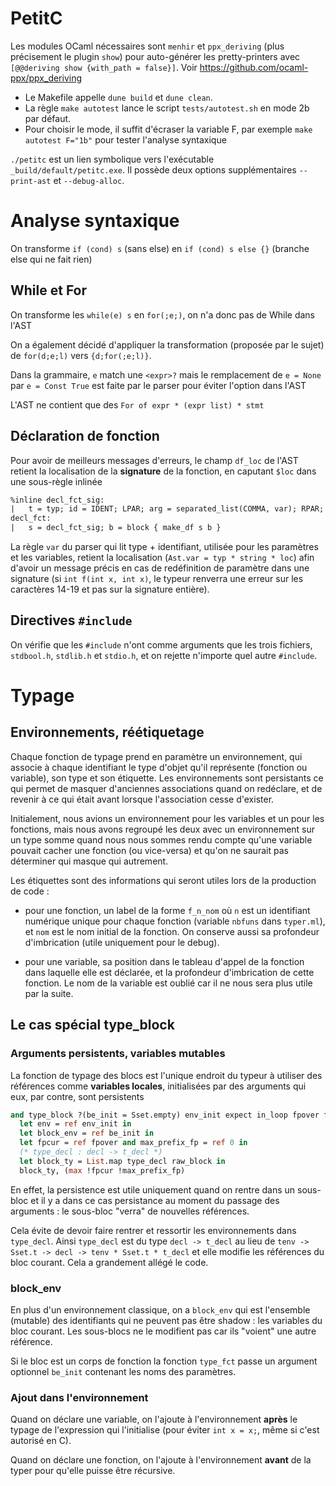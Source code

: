 # PetitC

Les modules OCaml nécessaires sont `menhir` et `ppx_deriving` (plus précisement le plugin `show`) pour auto-générer les pretty-printers avec `[@@deriving show {with_path = false}]`. Voir https://github.com/ocaml-ppx/ppx_deriving

- Le Makefile appelle `dune build` et `dune clean`.
- La règle `make autotest` lance le script `tests/autotest.sh` en mode 2b par défaut.
- Pour choisir le mode, il suffit d'écraser la variable F, par exemple `make autotest F="1b"` pour tester l'analyse syntaxique

`./petitc` est un lien symbolique vers l'exécutable `_build/default/petitc.exe`. Il possède deux options supplémentaires `--print-ast` et `--debug-alloc`.

# Analyse syntaxique

On transforme `if (cond) s` (sans else) en `if (cond) s else {}` (branche else qui ne fait rien)

## While et For
On transforme les `while(e) s` en `for(;e;)`, on n'a donc pas de While dans l'AST

On a également décidé d'appliquer la transformation (proposée par le sujet) de `for(d;e;l)` vers `{d;for(;e;l)}`.

Dans la grammaire, `e` match une `<expr>?` mais le remplacement de `e = None` par `e = Const True` est faite par le parser pour éviter l'option dans l'AST

L'AST ne contient que des `For of expr * (expr list) * stmt`

## Déclaration de fonction

Pour avoir de meilleurs messages d'erreurs, le champ `df_loc` de l'AST retient la localisation de la **signature** de la fonction, en caputant `$loc` dans une sous-règle inlinée

```OCaml
%inline decl_fct_sig:
|	t = typ; id = IDENT; LPAR; arg = separated_list(COMMA, var); RPAR; { (t, id, arg, $loc) }
decl_fct:
|	s = decl_fct_sig; b = block { make_df s b }
```

La règle `var` du parser qui lit type + identifiant, utilisée pour les paramètres et les variables, retient la localisation (`Ast.var = typ * string * loc`) afin d'avoir un message précis en cas de redéfinition de paramètre dans une signature (si `int f(int x, int x)`, le typeur renverra une erreur sur les caractères 14-19 et pas sur la signature entière).

## Directives `#include`
On vérifie que les `#include` n'ont comme arguments que les trois fichiers, `stdbool.h`, `stdlib.h` et `stdio.h`, et on
rejette n'importe quel autre `#include`. 

# Typage

## Environnements, réétiquetage
Chaque fonction de typage prend en paramètre un environnement, qui associe à chaque identifiant le type d'objet qu'il
représente (fonction ou variable), son type et son étiquette. Les environnements sont persistants ce qui permet de masquer
d'anciennes associations quand on redéclare, et de revenir à ce qui était avant lorsque l'association cesse d'exister.

Initialement, nous avions un environnement pour les variables et un pour les fonctions, mais nous avons regroupé les deux
avec un environnement sur un type somme quand nous nous sommes rendu compte qu'une variable pouvait cacher une fonction
(ou vice-versa) et qu'on ne saurait pas déterminer qui masque qui autrement.

Les étiquettes sont des informations qui seront utiles lors de la production de code :
- pour une fonction, un label de la forme `f_n_nom` où `n` est un identifiant numérique unique pour chaque fonction
(variable `nbfuns` dans `typer.ml`), et `nom` est le nom initial de la fonction. On conserve aussi sa profondeur
d'imbrication (utile uniquement pour le debug).

- pour une variable, sa position dans le tableau d'appel de la fonction dans laquelle elle est déclarée, et la profondeur d'imbrication de cette fonction. Le nom de la variable est oublié car il ne nous sera plus utile par la suite.

## Le cas spécial type_block

### Arguments persistents, variables mutables

La fonction de typage des blocs est l'unique endroit du typeur à utiliser des références comme **variables locales**, initialisées par des arguments qui eux, par contre, sont persistents

```OCaml
and type_block ?(be_init = Sset.empty) env_init expect in_loop fpover fun_depth raw_block =
  let env = ref env_init in
  let block_env = ref be_init in
  let fpcur = ref fpover and max_prefix_fp = ref 0 in
  (* type_decl : decl -> t_decl *)
  let block_ty = List.map type_decl raw_block in
  block_ty, (max !fpcur !max_prefix_fp)
```

En effet, la persistence est utile uniquement quand on rentre dans un sous-bloc et il y a dans ce cas persistance au moment du passage des arguments : le sous-bloc "verra" de nouvelles références.

Cela évite de devoir faire rentrer et ressortir les environnements dans `type_decl`. Ainsi `type_decl` est du type `decl -> t_decl` au lieu de `tenv -> Sset.t -> decl -> tenv * Sset.t * t_decl` et elle modifie les références du bloc courant. Cela a grandement allégé le code.

### block_env

En plus d'un environnement classique, on a `block_env` qui est l'ensemble (mutable) des identifiants qui ne peuvent pas être shadow : les variables du bloc courant. Les sous-blocs ne le modifient pas car ils "voient" une autre référence.

Si le bloc est un corps de fonction la fonction `type_fct` passe un argument optionnel `be_init` contenant les noms des paramètres.

### Ajout dans l'environnement

Quand on déclare une variable, on l'ajoute à l'environnement **après** le typage de l'expression qui l'initialise (pour éviter `int x = x;`, même si c'est autorisé en C).

Quand on déclare une fonction, on l'ajoute à l'environnement **avant** de la typer pour qu'elle puisse être récursive.
